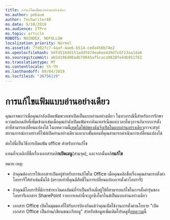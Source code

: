 ```yaml
---
title: การแก้ไขแฟ้มแบบอ่านอย่างเดียว
ms.author: pebaum
author: Techwriter40
ms.date: 9/10/2018
ms.audience: ITPro
ms.topic: article
ROBOTS: NOINDEX, NOFOLLOW
localization_priority: Normal
ms.assetid: 7fd02fc7-4aaf-4ae6-b514-ceda456b74e2
ms.openlocfilehash: bdfd516dd151addf874ea6ee4d9d7c6f23aa1da6
ms.sourcegitcommit: a65d196d00adb70045af5caca9828fe44b951f61
ms.translationtype: MT
ms.contentlocale: th-TH
ms.lasthandoff: 09/04/2019
ms.locfileid: "36756119"
---
```

# <a name="edit-a-read-only-file"></a>การแก้ไขแฟ้มแบบอ่านอย่างเดียว

คุณอาจพบว่าเมื่อคุณกำลังเปิดแฟ้มพวกเขาเปิดเป็นแบบอ่านอย่างเดียว ในบางกรณีนี้สำหรับการรักษาความปลอดภัยที่เพิ่มเข้ามาเช่นเมื่อคุณกำลังเปิดแฟ้มจากอินเทอร์เน็ตและเวลาอื่นๆอาจเกิดจากการตั้งค่าที่สามารถเปลี่ยนแปลงได้ ในบทความนี้[เหตุใดไฟล์ของฉันจึงเปิดในแบบอ่านอย่างเดียว](https://support.office.com/article/Why-did-my-file-open-read-only-3ab4b792-da50-4b38-8628-14c64e1f1d15)เราจะสรุปสถานการณ์บางอย่างที่ไฟล์เปิดอ่านอย่างเดียวและบางขั้นตอนที่คุณสามารถดำเนินการเปลี่ยนแปลงได้

ต่อไปนี้เป็นวิธีการเปิดแฟ้ม office สำหรับการแก้ไข

แทนที่จะคลิกที่ชื่อเรื่องเอกสารคลิ**กเปิดเมนู**(สามจุด), และจากนั้นคลิ**กแก้ไข**

หมาย เหตุ:

- ถ้าคุณต้องการให้เอกสารเปิดอยู่สำหรับการแก้ไขใน Office เมื่อคุณคลิกชื่อเรื่องคุณสามารถตั้งค่าไลบรารีให้ทำเช่นนั้นได้ (ตราบเท่าที่คุณมีสิทธิ์ในการเปลี่ยนแปลงการตั้งค่าไลบรารี)

- ถ้าคุณมีไลบรารีที่มีการชำระเงินคอลัมน์ที่จำเป็นหรือเมื่อผู้ใช้ที่สามารถแก้ไขในการตั้งค่ารุ่นของไลบรารีเอกสาร SharePoint รายการเหล่านี้จะถูกซิงโครไนส์เป็นแบบอ่านอย่างเดียว

- เอกสาร Office เปิดในมุมมองที่ได้รับการป้องกันแม้ว่าคุณเปิดใช้งานการตั้งค่านโยบาย "เปิดเอกสาร Office เป็นอ่าน/เขียนขณะเรียกดู" สำหรับข้อมูลเพิ่มเติมโปรดดูที่[บทความ](https://support.microsoft.com/help/983047/an-office-document-opens-in-protected-view-even-though-you-enable-the)นี้

